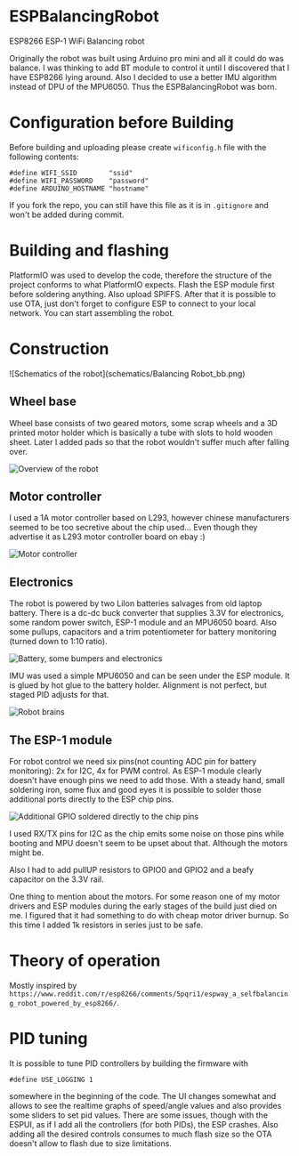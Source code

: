 # ESPBalancingRobot
ESP8266 ESP-1 WiFi Balancing robot

Originally the robot was built using Arduino pro mini and all it could do was balance. I was thinking to add BT module to control it until I discovered that I have ESP8266 lying around. Also I decided to use a better IMU algorithm instead of DPU of the MPU6050.
Thus the ESPBalancingRobot was born.


# Configuration before Building
Before building and uploading please create `wificonfig.h` file with the following contents:
```
#define WIFI_SSID        "ssid"
#define WIFI_PASSWORD    "password"
#define ARDUINO_HOSTNAME "hostname"
```

If you fork the repo, you can still have this file as it is in `.gitignore` and won't be added during commit.

# Building and flashing

PlatformIO was used to develop the code, therefore the structure of the project conforms to what PlatformIO expects.
Flash the ESP module first before soldering anything. Also upload SPIFFS.
After that it is possible to use OTA, just don't forget to configure ESP to connect to your local network.
You can start assembling the robot.

# Construction

![Schematics of the robot](schematics/Balancing Robot_bb.png)

## Wheel base

Wheel base consists of two geared motors, some scrap wheels and a 3D printed motor holder which is basically a tube with slots
to hold wooden sheet. Later I added pads so that the robot wouldn't suffer much after falling over.

![Overview of the robot](schematics/robot.jpg)

## Motor controller

I used a 1A motor controller based on L293, however chinese manufacturers seemed to be too secretive about the chip used... Even though they advertise it as L293 motor controller board on ebay :)

![Motor controller](schematics/motor-driver.jpg)

## Electronics
The robot is powered by two LiIon batteries salvages from old laptop battery. There is a dc-dc buck converter that supplies 3.3V for electronics, some random power switch, ESP-1 module and an MPU6050 board. Also some pullups, capacitors and a trim potentiometer for battery monitoring (turned down to 1:10 ratio).

![Battery, some bumpers and electronics](schematics/battery-and-electronics.jpg)

IMU was used a simple MPU6050 and can be seen under the ESP module. It is glued by hot glue to the battery holder. Alignment is not perfect, but staged PID adjusts for that.

![Robot brains](schematics/electronics-and-mpu.jpg)

## The ESP-1 module

For robot control we need six pins(not counting ADC pin for battery monitoring): 2x for I2C, 4x for PWM control.
As ESP-1 module clearly doesn't have enough pins we need to add those. With a steady hand, small soldering iron, some flux and good eyes it is possible to solder those additional ports directly to the ESP chip pins.

![Additional GPIO soldered directly to the chip pins](schematics/soldered-additional-gpio.jpg)

I used RX/TX pins for I2C as the chip emits some noise on those pins while booting and MPU doesn't seem to be upset about that. Although the motors might be.

Also I had to add pullUP resistors to GPIO0 and GPIO2 and a beafy capacitor on the 3.3V rail.

One thing to mention about the motors. For some reason one of my motor drivers and ESP modules during the early stages of the build just died on me. I figured that it had something to do with cheap motor driver burnup. So this time I added 1k resistors in series just to be safe.

# Theory of operation

Mostly inspired by `https://www.reddit.com/r/esp8266/comments/5pqri1/espway_a_selfbalancing_robot_powered_by_esp8266/`.

# PID tuning

It is possible to tune PID controllers by building the firmware with

```
#define USE_LOGGING 1
```

somewhere in the beginning of the code.
The UI changes somewhat and allows to see the realtime graphs of speed/angle values and also provides some sliders to set pid values.
There are some issues, though with the ESPUI, as if I add all the controllers (for both PIDs), the ESP crashes. Also adding all the desired controls consumes to much flash size so the OTA doesn't allow to flash due to size limitations.
